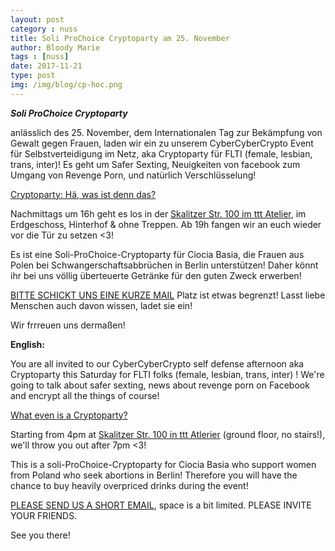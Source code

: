```yaml
---
layout: post
category : nuss
title: Soli ProChoice Cryptoparty am 25. November 
author: Bloody Marie
tags : [nuss]
date: 2017-11-21
type: post
img: /img/blog/cp-hoc.png
---
```

***Soli ProChoice Cryptoparty***

anlässlich des 25. November, dem Internationalen Tag zur Bekämpfung von Gewalt gegen Frauen, laden wir ein zu unserem 
CyberCyberCrypto Event für Selbstverteidigung im Netz, aka Cryptoparty für FLTI (female, lesbian, trans, inter)! 
Es geht um Safer Sexting, Neuigkeiten von facebook zum Umgang von Revenge Porn, und natürlich Verschlüsselung!

<a href="https://www.youtube.com/watch?v=GPHgyLZ4kwU">Cryptoparty: Hä, was ist denn das?</a>

Nachmittags um 16h geht es los in der <a href="https://www.openstreetmap.org/way/37555611#map=19/52.49968/13.42846">Skalitzer Str. 100 im ttt Atelier</a>, 
im Erdgeschoss, Hinterhof & ohne Treppen. 
Ab 19h fangen wir an euch wieder vor die Tür zu setzen <3!

Es ist eine Soli-ProChoice-Cryptoparty für Ciocia Basia, die Frauen aus Polen bei Schwangerschaftsabbrüchen in Berlin 
unterstützen! Daher könnt ihr bei uns völlig überteuerte Getränke für den guten Zweck erwerben!

<a href="mailto:heart@heartofcode.org?Subject=Ich%20will%20zur%20Cryptoparty%20am%2025.Nov">BITTE SCHICKT UNS EINE KURZE MAIL</a> Platz ist etwas begrenzt! 
Lasst liebe Menschen auch davon wissen, ladet sie ein!

Wir frrreuen uns dermaßen!

**English:**

You are all invited to our CyberCyberCrypto self defense afternoon aka Cryptoparty this Saturday for FLTI folks 
(female, lesbian, trans, inter) ! We're going to talk about safer sexting, news about revenge porn on Facebook
and encrypt all the things of course!

<a href="https://www.youtube.com/watch?v=GPHgyLZ4kwU">What even is a Cryptoparty?</a>

Starting from 4pm at <a href="https://www.openstreetmap.org/way/37555611#map=19/52.49968/13.42846">Skalitzer Str. 100 in ttt Atlerier</a> (ground floor, no stairs!), 
we'll throw you out after 7pm <3!

This is a soli-ProChoice-Cryptoparty for Ciocia Basia who support women from Poland who seek abortions in Berlin! 
Therefore you will have the chance to buy heavily overpriced drinks during the event!

<a href="mailto:heart@heartofcode.org?Subject=I%20want%20to%20join%20the%20Cryptoparty%20on%20Nov25">PLEASE SEND US A SHORT EMAIL</a>,
space is a bit limited. PLEASE INVITE YOUR FRIENDS.

See you there!


